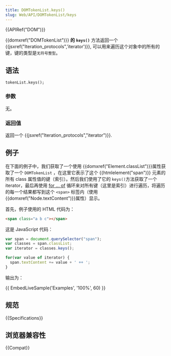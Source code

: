 ```yaml
---
title: DOMTokenList.keys()
slug: Web/API/DOMTokenList/keys
---
```


{{APIRef("DOM")}}

{{domxref("DOMTokenList")}} **的** **`keys()`** 方法返回一个{{jsxref("Iteration_protocols",'iterator')}}, 可以用来遍历这个对象中的所有的键，键的类型是`无符号整型`。

## 语法

```plain
tokenList.keys();
```

### 参数

无。

### 返回值

返回一个 {{jsxref("Iteration_protocols","iterator")}}.

## 例子

在下面的例子中，我们获取了一个使用 {{domxref("Element.classList")}}属性获取了一个 `DOMTokenList` ，在这里它表示了这个 {{htmlelement("span")}} 元素的所有 class 属性值的键（索引）。然后我们使用了它的 `keys()`方法获取了一个 iterator，最后再使用 [for ... of](/zh-CN/docs/Web/JavaScript/Reference/Statements/for...of) 循环来对所有键（这里是索引）进行遍历，将遍历的每一个结果都写到这个 `<span>` 标签内（使用{{domxref("Node.textContent")}}属性）显示。

首先，例子使用的 HTML 代码为：

```html
<span class="a b c"></span>
```

这是 JavaScript 代码：

```js
var span = document.querySelector("span");
var classes = span.classList;
var iterator = classes.keys();

for(var value of iterator) {
  span.textContent += value + ' ++ ';
}
```

输出为：

{{ EmbedLiveSample('Examples', '100%', 60) }}

## 规范

{{Specifications}}

## 浏览器兼容性

{{Compat}}
